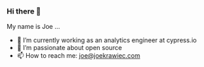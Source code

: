 ### Hi there 👋

My name is Joe ...
- 🔭 I’m currently working as an analytics engineer at cypress.io 
- 🌱 I’m passionate about open source 
- 📫 How to reach me: joe@joekrawiec.com
